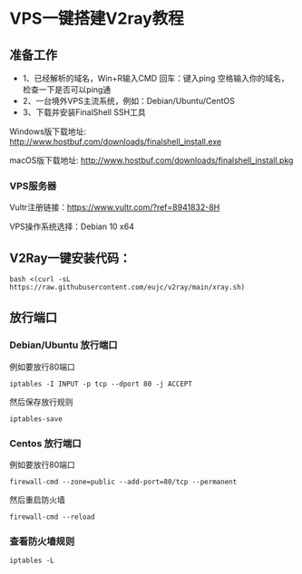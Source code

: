 # VPS一键搭建V2ray教程
## 准备工作
- 1、已经解析的域名，Win+R输入CMD 回车：键入ping 空格输入你的域名，检查一下是否可以ping通
- 2、一台境外VPS主流系统，例如：Debian/Ubuntu/CentOS
- 3、下载并安装FinalShell SSH工具

Windows版下载地址: http://www.hostbuf.com/downloads/finalshell_install.exe

macOS版下载地址: http://www.hostbuf.com/downloads/finalshell_install.pkg

 ### VPS服务器
Vultr注册链接：https://www.vultr.com/?ref=8941832-8H

VPS操作系统选择：Debian 10 x64


## V2Ray一键安装代码：


    bash <(curl -sL https://raw.githubusercontent.com/eujc/v2ray/main/xray.sh)



## 放行端口
### Debian/Ubuntu  放行端口
例如要放行80端口

    iptables -I INPUT -p tcp --dport 80 -j ACCEPT

然后保存放行规则

    iptables-save



### Centos  放行端口
例如要放行80端口

    firewall-cmd --zone=public --add-port=80/tcp --permanent

然后重启防火墙

    firewall-cmd --reload

### 查看防火墙规则

    iptables -L
    
    




